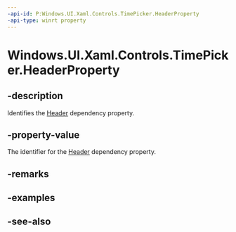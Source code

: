 ```yaml
---
-api-id: P:Windows.UI.Xaml.Controls.TimePicker.HeaderProperty
-api-type: winrt property
---
```


<!-- Property syntax
public Windows.UI.Xaml.DependencyProperty HeaderProperty { get; }
-->

# Windows.UI.Xaml.Controls.TimePicker.HeaderProperty

## -description
Identifies the [Header](timepicker_header.md) dependency property.



## -property-value
The identifier for the [Header](timepicker_header.md) dependency property.

## -remarks

## -examples

## -see-also
